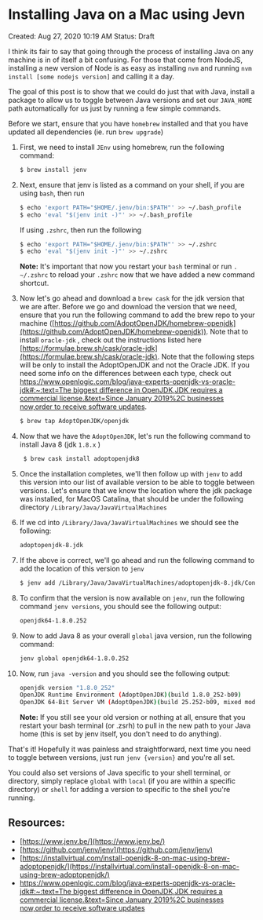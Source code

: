 # Installing Java on a Mac using Jevn

Created: Aug 27, 2020 10:19 AM
Status: Draft

I think its fair to say that going through the process of installing Java on any machine is in of itself a bit confusing. For those that come from NodeJS, installing a new version of Node is as easy as installing `nvm` and running `nvm install [some nodejs version]` and calling it a day.

The goal of this post is to show that we could do just that with Java, install a package to allow us to toggle between Java versions and set our `JAVA_HOME` path automatically for us just by running a few simple commands.

Before we start, ensure that you have `homebrew` installed and that you have updated all dependencies (ie. run `brew upgrade`)

1. First, we need to install `JEnv` using homebrew, run the following command:

    ```bash
    $ brew install jenv
    ```

2. Next, ensure that jenv is listed as a command on your shell, if you are using `bash`, then run

    ```bash
    $ echo 'export PATH="$HOME/.jenv/bin:$PATH"' >> ~/.bash_profile
    $ echo 'eval "$(jenv init -)"' >> ~/.bash_profile
    ```

    If using `.zshrc`, then run the following

    ```bash
    $ echo 'export PATH="$HOME/.jenv/bin:$PATH"' >> ~/.zshrc
    $ echo 'eval "$(jenv init -)"' >> ~/.zshrc
    ```

    **Note:** It's important that now you restart your `bash` terminal or run `. ~/.zshrc` to reload your `.zshrc` now that we have added a new command shortcut.

3. Now let's go ahead and download a `brew cask` for the jdk version that we are after. Before we go and download the version that we need, ensure that you run the following command to add the brew repo to your machine ([https://github.com/AdoptOpenJDK/homebrew-openjdk](https://github.com/AdoptOpenJDK/homebrew-openjdk)). Note that to install `oracle-jdk` , check out the instructions listed here [https://formulae.brew.sh/cask/oracle-jdk](https://formulae.brew.sh/cask/oracle-jdk). Note that the following steps will be only to install the AdoptOpenJDK and not the Oracle JDK. If you need some info on the differences between each type, check out [https://www.openlogic.com/blog/java-experts-openjdk-vs-oracle-jdk#:~:text=The biggest difference in OpenJDK,JDK requires a commercial license.&text=Since January 2019%2C businesses now,order to receive software updates](https://www.openlogic.com/blog/java-experts-openjdk-vs-oracle-jdk#:~:text=The%20biggest%20difference%20in%20OpenJDK,JDK%20requires%20a%20commercial%20license.&text=Since%20January%202019%2C%20businesses%20now,order%20to%20receive%20software%20updates).

    ```bash
    $ brew tap AdoptOpenJDK/openjdk
    ```

4. Now that we have the `AdoptOpenJDK`, let's run the following command to install Java 8 (jdk `1.8.x` )

    ```bash
     $ brew cask install adoptopenjdk8
    ```

5. Once the installation completes, we'll then follow up with `jenv` to add this version into our list of available version to be able to toggle between versions. Let's ensure that we know the location where the jdk package was installed, for MacOS Catalina, that should be under the following directory `/Library/Java/JavaVirtualMachines`
6. If we cd into `/Library/Java/JavaVirtualMachines` we should see the following:

    ```bash
    adoptopenjdk-8.jdk
    ```

7. If the above is correct, we'll go ahead and run the following command to add the location of this version to `jenv`

    ```bash
    $ jenv add /Library/Java/JavaVirtualMachines/adoptopenjdk-8.jdk/Contents/Home
    ```

8. To confirm that the version is now available on `jenv`, run the following command `jenv versions`, you should see the following output:

    ```bash
    openjdk64-1.8.0.252
    ```

9. Now to add Java 8 as your overall `global` java version, run the following command:

    ```bash
    jenv global openjdk64-1.8.0.252
    ```

10. Now, run `java -version` and you should see the following output:

    ```bash
    openjdk version "1.8.0_252"
    OpenJDK Runtime Environment (AdoptOpenJDK)(build 1.8.0_252-b09)
    OpenJDK 64-Bit Server VM (AdoptOpenJDK)(build 25.252-b09, mixed mode)
    ```

    **Note:** If you still see your old version or nothing at all, ensure that you restart your bash terminal (or .zsrh) to pull in the new path to your Java home (this is set by jenv itself, you don't need to do anything).

That's it! Hopefully it was painless and straightforward, next time you need to toggle between versions, just run `jenv {version}` and you're all set.

You could also set versions of Java specific to your shell terminal, or directory, simply replace `global` with `local` (if you are within a specific directory) or `shell` for adding a version to specific to the shell you're running.
## Resources:
* [https://www.jenv.be/](https://www.jenv.be/)
* [https://github.com/jenv/jenv](https://github.com/jenv/jenv)
* [https://installvirtual.com/install-openjdk-8-on-mac-using-brew-adoptopenjdk/](https://installvirtual.com/install-openjdk-8-on-mac-using-brew-adoptopenjdk/)
* [https://www.openlogic.com/blog/java-experts-openjdk-vs-oracle-jdk#:~:text=The biggest difference in OpenJDK,JDK requires a commercial license.&text=Since January 2019%2C businesses now,order to receive software updates](https://www.openlogic.com/blog/java-experts-openjdk-vs-oracle-jdk#:~:text=The%20biggest%20difference%20in%20OpenJDK,JDK%20requires%20a%20commercial%20license.&text=Since%20January%202019%2C%20businesses%20now,order%20to%20receive%20software%20updates)